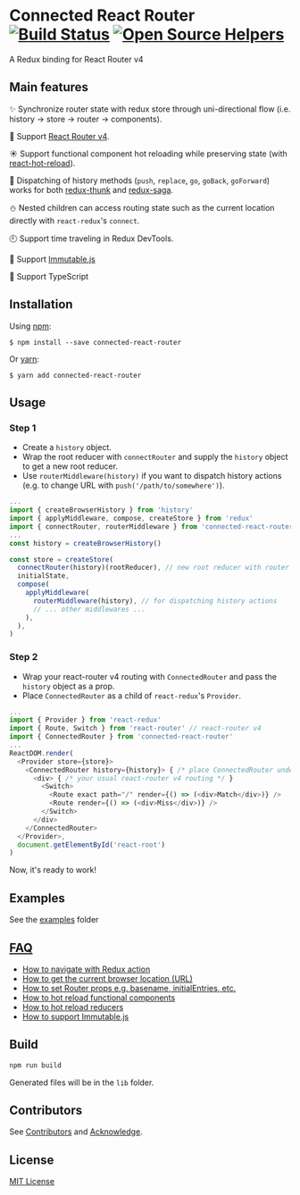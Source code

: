 Connected React Router [![Build Status](https://travis-ci.org/supasate/connected-react-router.svg?branch=master)](https://travis-ci.org/supasate/connected-react-router) [![Open Source Helpers](https://www.codetriage.com/supasate/connected-react-router/badges/users.svg)](https://www.codetriage.com/supasate/connected-react-router)
======================
A Redux binding for React Router v4

Main features
-------------
:sparkles: Synchronize router state with redux store through uni-directional flow (i.e. history -> store -> router -> components).

:gift: Support [React Router v4](https://github.com/ReactTraining/react-router).

:sunny: Support functional component hot reloading while preserving state (with [react-hot-reload](https://github.com/gaearon/react-hot-loader)).

:tada: Dispatching of history methods (`push`, `replace`, `go`, `goBack`, `goForward`) works for both [redux-thunk](https://github.com/gaearon/redux-thunk) and [redux-saga](https://github.com/yelouafi/redux-saga).

:snowman: Nested children can access routing state such as the current location directly with `react-redux`'s `connect`.

:clock9: Support time traveling in Redux DevTools.

:gem: Support [Immutable.js](https://facebook.github.io/immutable-js/)

:muscle: Support TypeScript


Installation
-----------
Using [npm](https://www.npmjs.com/):

    $ npm install --save connected-react-router

Or [yarn](https://yarnpkg.com/):

    $ yarn add connected-react-router

Usage
-----
### Step 1

- Create a `history` object.
- Wrap the root reducer with `connectRouter` and supply the `history` object to get a new root reducer.
- Use `routerMiddleware(history)` if you want to dispatch history actions (e.g. to change URL with `push('/path/to/somewhere')`).


```js
...
import { createBrowserHistory } from 'history'
import { applyMiddleware, compose, createStore } from 'redux'
import { connectRouter, routerMiddleware } from 'connected-react-router'
...
const history = createBrowserHistory()

const store = createStore(
  connectRouter(history)(rootReducer), // new root reducer with router state
  initialState,
  compose(
    applyMiddleware(
      routerMiddleware(history), // for dispatching history actions
      // ... other middlewares ...
    ),
  ),
)
```

### Step 2


- Wrap your react-router v4 routing with `ConnectedRouter` and pass the `history` object as a prop.
- Place `ConnectedRouter` as a child of `react-redux`'s `Provider`.

```js
...
import { Provider } from 'react-redux'
import { Route, Switch } from 'react-router' // react-router v4
import { ConnectedRouter } from 'connected-react-router'
...
ReactDOM.render(
  <Provider store={store}>
    <ConnectedRouter history={history}> { /* place ConnectedRouter under Provider */ }
      <div> { /* your usual react-router v4 routing */ }
        <Switch>
          <Route exact path="/" render={() => (<div>Match</div>)} />
          <Route render={() => (<div>Miss</div>)} />
        </Switch>
      </div>
    </ConnectedRouter>
  </Provider>,
  document.getElementById('react-root')
)
```
Now, it's ready to work!


Examples
--------
See the [examples](https://github.com/supasate/connected-react-router/tree/master/examples) folder

[FAQ](https://github.com/supasate/connected-react-router/tree/master/FAQ.md)
-----
- [How to navigate with Redux action](https://github.com/supasate/connected-react-router/tree/master/FAQ.md#how-to-navigate-with-redux-action)
- [How to get the current browser location (URL)](https://github.com/supasate/connected-react-router/tree/master/FAQ.md#how-to-get-current-browser-location-url)
- [How to set Router props e.g. basename, initialEntries, etc.](https://github.com/supasate/connected-react-router/tree/master/FAQ.md#how-to-set-router-props-eg-basename-initialentries-etc)
- [How to hot reload functional components](https://github.com/supasate/connected-react-router/tree/master/FAQ.md#how-to-hot-reload-functional-components)
- [How to hot reload reducers](https://github.com/supasate/connected-react-router/tree/master/FAQ.md#how-to-hot-reload-reducers)
- [How to support Immutable.js](https://github.com/supasate/connected-react-router/tree/master/FAQ.md#how-to-support-immutablejs)

Build
-----
```bash
npm run build
```
Generated files will be in the `lib` folder.

Contributors
------------
See [Contributors](https://github.com/supasate/connected-react-router/graphs/contributors) and [Acknowledge](https://github.com/supasate/connected-react-router/blob/master/ACKNOWLEDGE.md).

License
-------
[MIT License](https://github.com/supasate/connected-react-router/blob/master/LICENSE.md)
